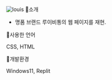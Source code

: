 ![louis](https://github.com/mijinSeo/Louis-Vuitton/assets/127110439/2daf698d-3af7-46ca-aaaa-22cdb6ca69b0)
 💼소개

- 명품 브랜드 루이비통의 웹 페이지를 재현.

💼사용한 언어

  CSS, HTML

💼개발환경

Windows11, Replit


